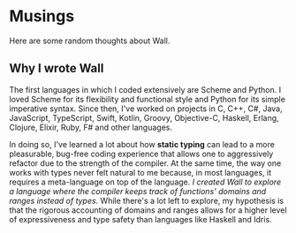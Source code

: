 # Musings

Here are some random thoughts about Wall.

## Why I wrote Wall

The first languages in which I coded extensively are Scheme and Python.  I loved Scheme for its flexibility and functional style and Python for its simple imperative syntax.  Since then, I've worked on projects in C, C++, C#, Java, JavaScript, TypeScript, Swift, Kotlin, Groovy, Objective-C, Haskell, Erlang, Clojure, Elixir, Ruby, F# and other languages.

In doing so, I've learned a lot about how **static typing** can lead to a more pleasurable, bug-free coding experience that allows one to aggressively refactor due to the strength of the compiler. At the same time, the way one works with types never felt natural to me because, in most languages, it requires a meta-language on top of the language.  *I created Wall to explore a language where the compiler keeps track of functions' domains and ranges instead of types.*  While there's a lot left to explore, my hypothesis is that the rigorous accounting of domains and ranges allows for a higher level of expressiveness and type safety than languages like Haskell and Idris.